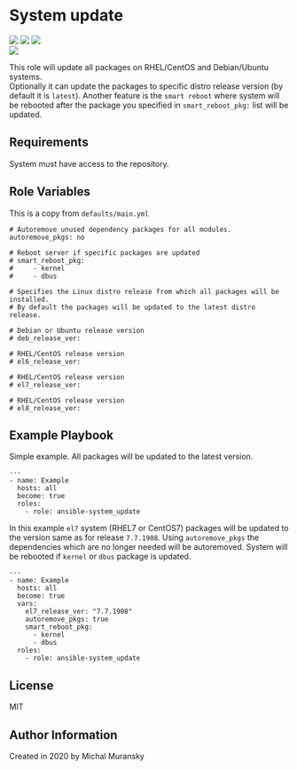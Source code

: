 System update
=========

<img src="https://img.shields.io/ansible/quality/44861?style=flat&logo=ansible"/> <img src="https://img.shields.io/ansible/role/d/44861"/> <img src="https://img.shields.io/github/v/release/MonolithProjects/ansible-system_update"/>  
<a href="https://github.com/MonolithProjects/ansible-system_update/actions"><img src="https://github.com/MonolithProjects/ansible-system_update/workflows/molecule%20test/badge.svg?branch=master"/></a>

This role will update all packages on RHEL/CentOS and Debian/Ubuntu systems.  
Optionally it can update the packages to specific distro release version (by default it is `latest`).
Another feature is the `smart reboot` where system will be rebooted after the package you specified in `smart_reboot_pkg:` list will be updated.

Requirements
------------
System must have access to the repository.


Role Variables
--------------
This is a copy from `defaults/main.yml`
```
# Autoremove unused dependency packages for all modules.
autoremove_pkgs: no

# Reboot server if specific packages are updated
# smart_reboot_pkg:
#     - kernel
#     - dbus

# Specifies the Linux distro release from which all packages will be installed.
# By default the packages will be updated to the latest distro release.

# Debian or Ubuntu release version
# deb_release_ver:

# RHEL/CentOS release version
# el6_release_ver:

# RHEL/CentOS release version
# el7_release_ver:

# RHEL/CentOS release version
# el8_release_ver:
```

Example Playbook
----------------
Simple example. All packages will be updated to the latest version.
```
---
- name: Example
  hosts: all
  become: true
  roles:
    - role: ansible-system_update
```

In this example `el7` system (RHEL7 or CentOS7) packages will be updated to the version same as for release `7.7.1908`. 
Using `autoremove_pkgs` the dependencies which are no longer needed will be autoremoved. 
System will be rebooted if `kernel` or `dbus` package is updated.  

```
---
- name: Example
  hosts: all
  become: true
  vars:
    el7_release_ver: "7.7.1908"
    autoremove_pkgs: true
    smart_reboot_pkg:
      - kernel
      - dbus
  roles:
    - role: ansible-system_update
```

License
-------

MIT

Author Information
------------------

Created in 2020 by Michal Muransky